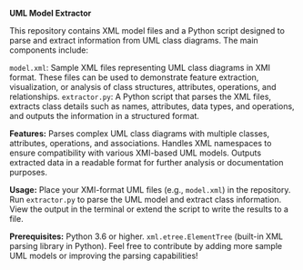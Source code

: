 
**UML Model Extractor**

This repository contains XML model files and a Python script designed to parse and extract information from UML class diagrams. The main components include:

`model.xml`: Sample XML files representing UML class diagrams in XMI format. These files can be used to demonstrate feature extraction, visualization, or analysis of class structures, attributes, operations, and relationships.
`extractor.py`: A Python script that parses the XML files, extracts class details such as names, attributes, data types, and operations, and outputs the information in a structured format.

**Features:**
Parses complex UML class diagrams with multiple classes, attributes, operations, and associations.
Handles XML namespaces to ensure compatibility with various XMI-based UML models.
Outputs extracted data in a readable format for further analysis or documentation purposes.

**Usage:**
Place your XMI-format UML files (e.g., `model.xml`) in the repository.
Run `extractor.py` to parse the UML model and extract class information.
View the output in the terminal or extend the script to write the results to a file.

**Prerequisites:**
Python 3.6 or higher.
`xml.etree.ElementTree` (built-in XML parsing library in Python).
Feel free to contribute by adding more sample UML models or improving the parsing capabilities!

